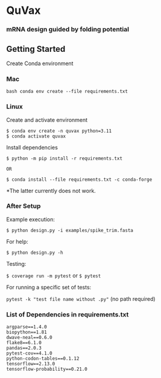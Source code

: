 # QuVax
### mRNA design guided by folding potential

## Getting Started

Create Conda environment

### Mac

```bash conda env create --file requirements.txt```

### Linux

Create and activate environment

```
$ conda env create -n quvax python=3.11
$ conda activate quvax
```

Install dependencies

```
$ python -m pip install -r requirements.txt

OR

$ conda install --file requirements.txt -c conda-forge
```

*The latter currently does not work.

### After Setup

Example execution:

```
$ python design.py -i examples/spike_trim.fasta
````

For help:

```$ python design.py -h```

Testing:

```$ coverage run -m pytest``` or ```$ pytest```

For running a specific set of tests:

```pytest -k "test file name without .py"``` (no path required)

### List of Dependencies in requirements.txt

```
argparse==1.4.0
biopython==1.81
dwave-neal==0.6.0
flake8==6.1.0
pandas==2.0.3
pytest-cov==4.1.0
python-codon-tables==0.1.12
tensorflow==2.13.0
tensorflow-probability==0.21.0
```
